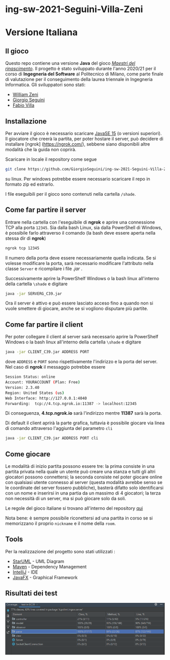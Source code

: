 # ing-sw-2021-Seguini-Villa-Zeni

# Versione Italiana

## Il gioco
Questo repo contiene una versione **Java** del gioco [*Maestri del rinascimento*](http://www.craniocreations.it/prodotto/masters-of-renaissance/). Il progetto è stato sviluppato durante l'anno 2020/21 per il corso di **Ingegneria del Software** al Politecnico di Milano, come parte finale di valutazione per il conseguimento della laurea triennale in Ingegneria Informatica. Gli sviluppatori sono stati:
  * [William Zeni](https://github.com/williamzeni)
  * [Giorgio Seguini](https://github.com/GiorgioSeguini)
  * [Fabio Villa](https://github.com/fabiovillaa)
  
## Installazione
Per avviare il gioco è necessario scaricare [JavaSE 15](https://www.oracle.com/it/java/technologies/javase-downloads.html) (o versioni superiori).
Il giocatore che creerà la partita, per poter hostare il server, può decidere di installare [ngrok] (https://ngrok.com/), sebbene siano disponibili altre modalità che la guida non coprirà.

Scaricare in locale il repository come segue
```bash
git clone https://github.com/GiorgioSeguini/ing-sw-2021-Seguini-Villa-Zeni.git
```
su linux. Per windows potrebbe essere necessario scaricare il repo in formato zip ed estrarlo. 

I file eseguibili per il gioco sono contenuti nella cartella `/shade`.

## Come far partire il server
Entrare nella cartella con l'eseguibile di **ngrok** e aprire una connessione TCP alla porta `12345`. Sia dalla bash Linux, sia dalla PowerShell di Windows, è possibile farlo attraverso il comando (la bash deve essere aperta nella stessa dir di **ngrok**)

```bash
ngrok tcp 12345
```
Il numero della porta deve essere necessariamente quella indicata. Se si volesse modificare la porta, sarà necessario modificare l'attributo nella classe `Server` e ricompilare i file *.jar* .

Successivamente aprire la PowerShelf Windows o la bash linux all'interno della cartella `\shade` e digitare
```bash
java -jar SERVERG_C39.jar
```

Ora il server è attivo e può essere lasciato acceso fino a quando non si vuole smettere di giocare, anche se si vogliono disputare più partite. 

## Come far partire il client
Per poter collegare il client al server sarà necessario aprire la PowerShelf Windows o la bash linux all'interno della cartella `\shade` e digitare
```bash
java -jar CLIENT_C39.jar ADDRESS PORT
```
dove `ADDRESS` e `PORT` sono rispettivamente l'indirizzo e la porta del server. Nel caso di **ngrok** il messaggio potrebbe essere
```bash
Session Status: online
Account: YOURACCOUNT (Plan: Free)
Version: 2.3.40
Region: United States (us)
Web Interface: http://127.0.0.1:4040
Forwarding:  tcp://4.tcp.ngrok.io:11387 -> localhost:12345                                              
```
Di conseguenza, **4.tcp.ngrok.io** sarà l'indirizzo mentre **11387** sarà la porta.

Di default il client aprirà la parte grafica, tuttavia è possibile giocare via linea di comando attraverso l'aggiunta del parametro `cli`
```bash
java -jar CLIENT_C39.jar ADDRESS PORT cli
```

## Come giocare
Le modalità di inizio partita possono essere tre: la prima consiste in una partita privata nella quale un utente può creare una stanza e tutti gli altri giocatori possono connettersi; la seconda consiste nel poter giocare online con qualsiasi utente connesso al server (questa modalità avrebbe senso se le coordinate del server fossero pubbliche), basterà difatto solo identificarsi con un nome e inserirsi in una partia da un massimo di 4 giocatori; la terza non necessità di un server, ma si può giocare solo da soli. 

Le regole del gioco italiane si trovano all'interno del repository [qui](https://github.com/GiorgioSeguini/ing-sw-2021-Seguini-Villa-Zeni/blob/master/Lorenzo_Cardgame_Rules_ITA_small-3.pdf)

Nota bene: è sempre possibile riconettersi ad una partita in corso se si memorizzano il proprio `nickname` e il nome della `room`.

## Tools
Per la realizzazione del progetto sono stati utilizzati :
 * [StarUML](http://staruml.io) - UML Diagram
 * [Maven](https://maven.apache.org/) - Dependency Management
 * [IntelliJ](https://www.jetbrains.com/idea/) - IDE
 * [JavaFX](https://openjfx.io) - Graphical Framework


## Risultati dei test
![Test result](https://github.com/GiorgioSeguini/ing-sw-2021-Seguini-Villa-Zeni/blob/master/img.png)
